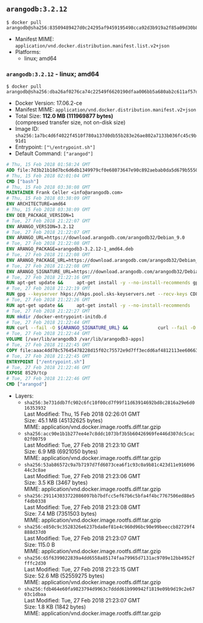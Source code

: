 ## `arangodb:3.2.12`

```console
$ docker pull arangodb@sha256:83509489427d0c24295af9459195498cca92d3b919a2f85a09d30b8a026e28f5
```

-	Manifest MIME: `application/vnd.docker.distribution.manifest.list.v2+json`
-	Platforms:
	-	linux; amd64

### `arangodb:3.2.12` - linux; amd64

```console
$ docker pull arangodb@sha256:dba26af0276ca74c22549f6620190dfaa006bb5a680ab2c611af57dfaf1ada8a
```

-	Docker Version: 17.06.2-ce
-	Manifest MIME: `application/vnd.docker.distribution.manifest.v2+json`
-	Total Size: **112.0 MB (111969877 bytes)**  
	(compressed transfer size, not on-disk size)
-	Image ID: `sha256:1a7bc4d6f4022f4510f780a137d0db55b283e26ae802a7133b036fc45c9b91d1`
-	Entrypoint: `["\/entrypoint.sh"]`
-	Default Command: `["arangod"]`

```dockerfile
# Thu, 15 Feb 2018 01:58:24 GMT
ADD file:7d3b21b18d7bc6d6db1349979cf0e68073647e90c892aebab0da5d679b5550eb in / 
# Thu, 15 Feb 2018 02:01:04 GMT
CMD ["bash"]
# Thu, 15 Feb 2018 03:38:08 GMT
MAINTAINER Frank Celler <info@arangodb.com>
# Thu, 15 Feb 2018 03:38:09 GMT
ENV ARCHITECTURE=amd64
# Thu, 15 Feb 2018 03:38:09 GMT
ENV DEB_PACKAGE_VERSION=1
# Tue, 27 Feb 2018 21:22:07 GMT
ENV ARANGO_VERSION=3.2.12
# Tue, 27 Feb 2018 21:22:07 GMT
ENV ARANGO_URL=https://download.arangodb.com/arangodb32/Debian_9.0
# Tue, 27 Feb 2018 21:22:08 GMT
ENV ARANGO_PACKAGE=arangodb3-3.2.12-1_amd64.deb
# Tue, 27 Feb 2018 21:22:08 GMT
ENV ARANGO_PACKAGE_URL=https://download.arangodb.com/arangodb32/Debian_9.0/amd64/arangodb3-3.2.12-1_amd64.deb
# Tue, 27 Feb 2018 21:22:08 GMT
ENV ARANGO_SIGNATURE_URL=https://download.arangodb.com/arangodb32/Debian_9.0/amd64/arangodb3-3.2.12-1_amd64.deb.asc
# Tue, 27 Feb 2018 21:22:16 GMT
RUN apt-get update &&     apt-get install -y --no-install-recommends gpg dirmngr     &&     rm -rf /var/lib/apt/lists/*
# Tue, 27 Feb 2018 21:22:19 GMT
RUN gpg --keyserver hkps://hkps.pool.sks-keyservers.net --recv-keys CD8CB0F1E0AD5B52E93F41E7EA93F5E56E751E9B
# Tue, 27 Feb 2018 21:22:26 GMT
RUN apt-get update &&     apt-get install -y --no-install-recommends         libjemalloc1         ca-certificates         pwgen         curl     &&     rm -rf /var/lib/apt/lists/*
# Tue, 27 Feb 2018 21:22:27 GMT
RUN mkdir /docker-entrypoint-initdb.d
# Tue, 27 Feb 2018 21:22:44 GMT
RUN curl --fail -O ${ARANGO_SIGNATURE_URL} &&           curl --fail -O ${ARANGO_PACKAGE_URL} &&             gpg --verify ${ARANGO_PACKAGE}.asc &&     (echo arangodb3 arangodb3/password password test | debconf-set-selections) &&     (echo arangodb3 arangodb3/password_again password test | debconf-set-selections) &&     DEBIAN_FRONTEND="noninteractive" dpkg -i ${ARANGO_PACKAGE} &&     rm -rf /var/lib/arangodb3/* &&     sed -ri         -e 's!127\.0\.0\.1!0.0.0.0!g'         -e 's!^(file\s*=).*!\1 -!'         -e 's!^#\s*uid\s*=.*!uid = arangodb!'         -e 's!^#\s*gid\s*=.*!gid = arangodb!'         /etc/arangodb3/arangod.conf     &&     rm -f ${ARANGO_PACKAGE}*
# Tue, 27 Feb 2018 21:22:44 GMT
VOLUME [/var/lib/arangodb3 /var/lib/arangodb3-apps]
# Tue, 27 Feb 2018 21:22:45 GMT
COPY file:aaac4dd78c57645478228d15f02c75572e9d7ff3ecdd6af4812113ee60663d86 in /entrypoint.sh 
# Tue, 27 Feb 2018 21:22:45 GMT
ENTRYPOINT ["/entrypoint.sh"]
# Tue, 27 Feb 2018 21:22:46 GMT
EXPOSE 8529/tcp
# Tue, 27 Feb 2018 21:22:46 GMT
CMD ["arangod"]
```

-	Layers:
	-	`sha256:3e731ddb7fc902c6fc10f00cd7f99f11d63914692bd8c2816a29e6d016353932`  
		Last Modified: Thu, 15 Feb 2018 02:26:01 GMT  
		Size: 45.1 MB (45132625 bytes)  
		MIME: application/vnd.docker.image.rootfs.diff.tar.gzip
	-	`sha256:acc90e1b1b277ee4e7c8ddc1073bf3b5b60426969fe446d307dc5cac02f00759`  
		Last Modified: Tue, 27 Feb 2018 21:23:10 GMT  
		Size: 6.9 MB (6921050 bytes)  
		MIME: application/vnd.docker.image.rootfs.diff.tar.gzip
	-	`sha256:53ab86572c9a7b7197d7fd6073cea6f1c93c0a9b81c423d11e91609644c3c8ae`  
		Last Modified: Tue, 27 Feb 2018 21:23:06 GMT  
		Size: 3.5 KB (3467 bytes)  
		MIME: application/vnd.docker.image.rootfs.diff.tar.gzip
	-	`sha256:291143033722086097bb7bdfcc5ef67b6c5bfa4f4bc7767506ed88e5f4db0338`  
		Last Modified: Tue, 27 Feb 2018 21:23:08 GMT  
		Size: 7.4 MB (7351503 bytes)  
		MIME: application/vnd.docker.image.rootfs.diff.tar.gzip
	-	`sha256:e850c9c3528326e6237bda8ef81e4c960d96bc90e99beeccb82729f4888d37d0`  
		Last Modified: Tue, 27 Feb 2018 21:23:07 GMT  
		Size: 115.0 B  
		MIME: application/vnd.docker.image.rootfs.diff.tar.gzip
	-	`sha256:65f6399022839a4dd6558a85174faa79965d7131ac9709e12bb4952ffffc2d30`  
		Last Modified: Tue, 27 Feb 2018 21:23:15 GMT  
		Size: 52.6 MB (52559275 bytes)  
		MIME: application/vnd.docker.image.rootfs.diff.tar.gzip
	-	`sha256:fdb464e60fa9823794d9963c7dddd61b990942f1819e09b9d19c2e6703c1dbaa`  
		Last Modified: Tue, 27 Feb 2018 21:23:07 GMT  
		Size: 1.8 KB (1842 bytes)  
		MIME: application/vnd.docker.image.rootfs.diff.tar.gzip
